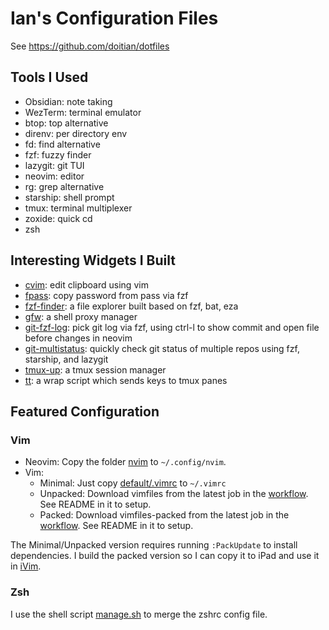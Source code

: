 # Ian's Configuration Files

See https://github.com/doitian/dotfiles

## Tools I Used

-   Obsidian: note taking
-   WezTerm: terminal emulator
-   btop: top alternative
-   direnv: per directory env
-   fd: find alternative
-   fzf: fuzzy finder
-   lazygit: git TUI
-   neovim: editor
-   rg: grep alternative
-   starship: shell prompt
-   tmux: terminal multiplexer
-   zoxide: quick cd
-   zsh

## Interesting Widgets I Built

-   [cvim]: edit clipboard using vim
-   [fpass]: copy password from pass via fzf
-   [fzf-finder]: a file explorer built based on fzf, bat, eza
-   [gfw]: a shell proxy manager
-   [git-fzf-log]: pick git log via fzf, using ctrl-l to show commit and open file before changes in neovim
-   [git-multistatus]: quickly check git status of multiple repos using fzf, starship, and lazygit
-   [tmux-up]: a tmux session manager
-   [tt]: a wrap script which sends keys to tmux panes

[cvim]: https://github.com/doitian/dotfiles-public/blob/master/default/bin/cvim
[fpass]: https://github.com/doitian/dotfiles-public/blob/master/default/bin/fpass
[fzf-finder]: https://github.com/doitian/dotfiles-public/blob/master/default/bin/fzf-finder
[gfw]: https://github.com/doitian/dotfiles-public/blob/master/default/bin/gfw
[git-fzf-log]: https://github.com/doitian/dotfiles-public/blob/master/default/bin/gig-fzf-log
[git-multistatus]: https://github.com/doitian/dotfiles-public/blob/master/default/bin/git-multistatus
[tmux-up]: https://github.com/doitian/dotfiles-public/blob/master/default/bin/tmux-up
[tt]: https://github.com/doitian/dotfiles-public/blob/master/default/bin/tt

## Featured Configuration

### Vim

-   Neovim: Copy the folder [nvim] to `~/.config/nvim`.
-   Vim:
    -   Minimal: Just copy [default/.vimrc][vimrc] to `~/.vimrc`
    -   Unpacked: Download vimfiles from the latest job in the [workflow]. See README in it to setup.
    -   Packed: Download vimfiles-packed from the latest job in the [workflow]. See README in it to setup.

The Minimal/Unpacked version requires running `:PackUpdate` to install dependencies.
I build the packed version so I can copy it to iPad and use it in [iVim].

### Zsh

I use the shell script [manage.sh](https://github.com/doitian/dotfiles/blob/master/manage.sh) to merge the zshrc config file.

[nvim]: https://github.com/doitian/dotfiles-public/tree/master/nvim
[vimrc]: https://github.com/doitian/dotfiles-public/blob/master/default/.vimrc
[workflow]: https://github.com/doitian/dotfiles-public/actions/workflows/package-vimfiles.yml
[iVim]: https://apps.apple.com/us/app/ivim/id1266544660
